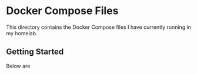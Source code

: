 # Docker Compose Files

This directory contains the Docker Compose files I have currently running in my homelab.

## Getting Started

Below are 